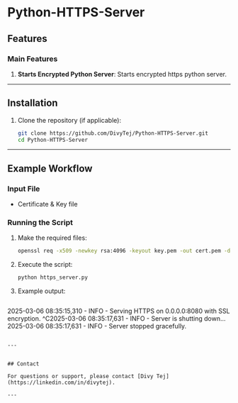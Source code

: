 # Python-HTTPS-Server

## Features

### Main Features

1. **Starts Encrypted Python Server**: Starts encrypted https python server.

---

## Installation

1. Clone the repository (if applicable):
   ```bash
   git clone https://github.com/DivyTej/Python-HTTPS-Server.git
   cd Python-HTTPS-Server
   ```

---

## Example Workflow

### Input File
- Certificate & Key file

### Running the Script
1. Make the required files:
   ```bash
   openssl req -x509 -newkey rsa:4096 -keyout key.pem -out cert.pem -days 365 -nodes
   ```
   
2. Execute the script:
   ```bash
   python https_server.py
   ```

3. Example output:
   ```
  2025-03-06 08:35:15,310 - INFO - Serving HTTPS on 0.0.0.0:8080 with SSL encryption.
  ^C2025-03-06 08:35:17,631 - INFO - 
  Server is shutting down...
  2025-03-06 08:35:17,631 - INFO - Server stopped gracefully.
   ```

---


## Contact

For questions or support, please contact [Divy Tej](https://linkedin.com/in/divytej).

---
